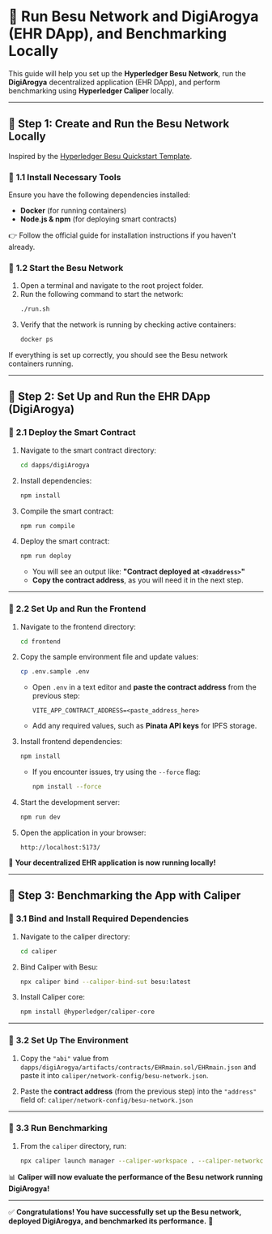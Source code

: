 # 🚀 **Run Besu Network and DigiArogya (EHR DApp), and Benchmarking Locally**

This guide will help you set up the **Hyperledger Besu Network**, run the **DigiArogya** decentralized application (EHR DApp), and perform benchmarking using **Hyperledger Caliper** locally.

---

## 📌 **Step 1: Create and Run the Besu Network Locally**

Inspired by the [Hyperledger Besu Quickstart Template](https://besu.hyperledger.org/private-networks/tutorials/quickstart).

### 🔹 **1.1 Install Necessary Tools**

Ensure you have the following dependencies installed:

- **Docker** (for running containers)
- **Node.js & npm** (for deploying smart contracts)

👉 Follow the official guide for installation instructions if you haven't already.

### 🔹 **1.2 Start the Besu Network**

1. Open a terminal and navigate to the root project folder.
2. Run the following command to start the network:
   ```sh
   ./run.sh
   ```
3. Verify that the network is running by checking active containers:
   ```sh
   docker ps
   ```

If everything is set up correctly, you should see the Besu network containers running.

---

## 📌 **Step 2: Set Up and Run the EHR DApp (DigiArogya)**

### 🔹 **2.1 Deploy the Smart Contract**

1. Navigate to the smart contract directory:
   ```sh
   cd dapps/digiArogya
   ```
2. Install dependencies:
   ```sh
   npm install
   ```
3. Compile the smart contract:
   ```sh
   npm run compile
   ```
4. Deploy the smart contract:
   ```sh
   npm run deploy
   ```
   - You will see an output like: **"Contract deployed at `<0xaddress>`"**
   - **Copy the contract address**, as you will need it in the next step.

---

### 🔹 **2.2 Set Up and Run the Frontend**

1. Navigate to the frontend directory:
   ```sh
   cd frontend
   ```
2. Copy the sample environment file and update values:

   ```sh
   cp .env.sample .env
   ```

   - Open `.env` in a text editor and **paste the contract address** from the previous step:
     ```
     VITE_APP_CONTRACT_ADDRESS=<paste_address_here>
     ```
   - Add any required values, such as **Pinata API keys** for IPFS storage.

3. Install frontend dependencies:

   ```sh
   npm install
   ```

   - If you encounter issues, try using the `--force` flag:
     ```sh
     npm install --force
     ```

4. Start the development server:
   ```sh
   npm run dev
   ```
5. Open the application in your browser:
   ```
   http://localhost:5173/
   ```

🎉 **Your decentralized EHR application is now running locally!**

---

## 📌 **Step 3: Benchmarking the App with Caliper**

### 🔹 **3.1 Bind and Install Required Dependencies**

1. Navigate to the caliper directory:
   ```sh
   cd caliper
   ```
2. Bind Caliper with Besu:
   ```sh
   npx caliper bind --caliper-bind-sut besu:latest
   ```
3. Install Caliper core:
   ```sh
   npm install @hyperledger/caliper-core
   ```

---

### 🔹 **3.2 Set Up The Environment**

1. Copy the `"abi"` value from `dapps/digiArogya/artifacts/contracts/EHRmain.sol/EHRmain.json` and paste it into `caliper/network-config/besu-network.json`.

2. Paste the **contract address** (from the previous step) into the `"address"` field of: `caliper/network-config/besu-network.json`

---

### 🔹 **3.3 Run Benchmarking**

1. From the `caliper` directory, run:
   ```sh
   npx caliper launch manager --caliper-workspace . --caliper-networkconfig ./network-config/besu-network.json --caliper-benchconfig ./benchmark-config/simple-benchmark.yaml --caliper-flow-skip-install
   ```

📊 **Caliper will now evaluate the performance of the Besu network running DigiArogya!**

---

✅ **Congratulations! You have successfully set up the Besu network, deployed DigiArogya, and benchmarked its performance.** 🎉
